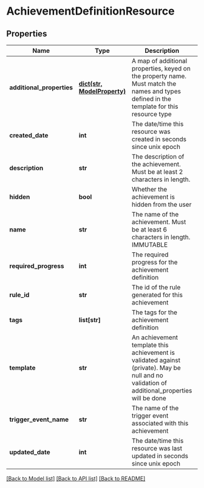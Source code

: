 # AchievementDefinitionResource

## Properties
Name | Type | Description | Notes
------------ | ------------- | ------------- | -------------
**additional_properties** | [**dict(str, ModelProperty)**](ModelProperty.md) | A map of additional properties, keyed on the property name.  Must match the names and types defined in the template for this resource type | [optional] 
**created_date** | **int** | The date/time this resource was created in seconds since unix epoch | [optional] 
**description** | **str** | The description of the achievement. Must be at least 2 characters in length. | [optional] 
**hidden** | **bool** | Whether the achievement is hidden from the user | 
**name** | **str** | The name of the achievement. Must be at least 6 characters in length. IMMUTABLE | 
**required_progress** | **int** | The required progress for the achievement definition | 
**rule_id** | **str** | The id of the rule generated for this achievement | [optional] 
**tags** | **list[str]** | The tags for the achievement definition | [optional] 
**template** | **str** | An achievement template this achievement is validated against (private). May be null and no validation of additional_properties will be done | [optional] 
**trigger_event_name** | **str** | The name of the trigger event associated with this achievement | [optional] 
**updated_date** | **int** | The date/time this resource was last updated in seconds since unix epoch | [optional] 

[[Back to Model list]](../README.md#documentation-for-models) [[Back to API list]](../README.md#documentation-for-api-endpoints) [[Back to README]](../README.md)



